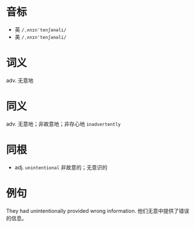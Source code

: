 # 音标

- 英 `/ˌʌnɪnˈtenʃənəli/`
- 美 `/ˌʌnɪn'tenʃənəli/`

# 词义

adv. 无意地


# 同义

adv. 无意地；非故意地；非存心地
`inadvertently`

# 同根

- adj. `unintentional` 非故意的；无意识的

# 例句

They had unintentionally provided wrong information.
他们无意中提供了错误的信息。


